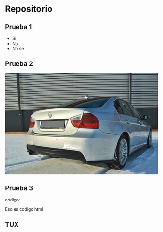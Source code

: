 # Repositorio

## Prueba 1

- Si
- No
- No se

## Prueba 2

![Es una imagen!](/E90.png)

## Prueba 3

código:

<html>
<head>
</head>
</html>

Eso es codigo html

## TUX




